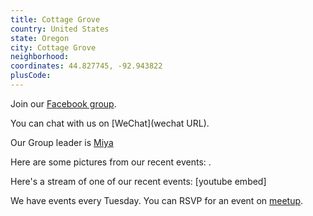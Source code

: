 ```yaml
---
title: Cottage Grove
country: United States
state: Oregon
city: Cottage Grove
neighborhood: 
coordinates: 44.827745, -92.943822
plusCode:
---
```

Join our [Facebook group](https://www.facebook.com/groups/free.code.camp.cottagegrove).

You can chat with us on [WeChat](wechat URL).

Our Group leader is [Miya](freecodecamp.org/miya)

Here are some pictures from our recent events:
![]().

Here's a stream of one of our recent events:
[youtube embed]

We have events every Tuesday. You can RSVP for an event on [meetup](meetupurl).
